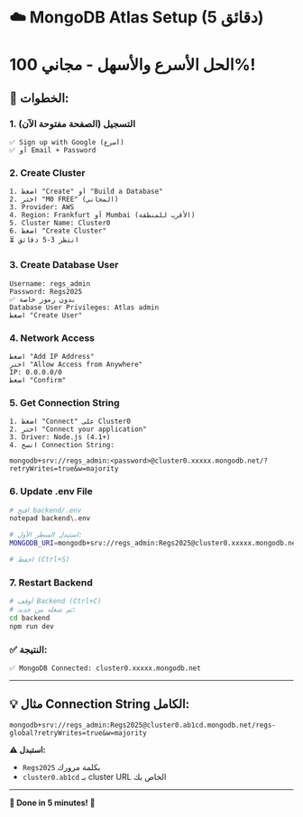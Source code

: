 # ☁️ MongoDB Atlas Setup (5 دقائق)
# الحل الأسرع والأسهل - مجاني 100%!

## 🚀 الخطوات:

### 1. التسجيل (الصفحة مفتوحة الآن)
```
✅ Sign up with Google (أسرع)
✅ أو Email + Password
```

### 2. Create Cluster
```
1. اضغط "Create" أو "Build a Database"
2. اختر "M0 FREE" (المجاني)
3. Provider: AWS
4. Region: Frankfurt أو Mumbai (الأقرب للمنطقة)
5. Cluster Name: Cluster0
6. اضغط "Create Cluster"
⏳ انتظر 3-5 دقائق
```

### 3. Create Database User
```
Username: regs_admin
Password: Regs2025
✅ بدون رموز خاصة
Database User Privileges: Atlas admin
اضغط "Create User"
```

### 4. Network Access
```
اضغط "Add IP Address"
اختر "Allow Access from Anywhere"
IP: 0.0.0.0/0
اضغط "Confirm"
```

### 5. Get Connection String
```
1. اضغط "Connect" على Cluster0
2. اختر "Connect your application"
3. Driver: Node.js (4.1+)
4. انسخ Connection String:

mongodb+srv://regs_admin:<password>@cluster0.xxxxx.mongodb.net/?retryWrites=true&w=majority
```

### 6. Update .env File
```bash
# افتح backend/.env
notepad backend\.env

# استبدل السطر الأول:
MONGODB_URI=mongodb+srv://regs_admin:Regs2025@cluster0.xxxxx.mongodb.net/regs-global?retryWrites=true&w=majority

# احفظ (Ctrl+S)
```

### 7. Restart Backend
```bash
# أوقف Backend (Ctrl+C)
# ثم شغله من جديد:
cd backend
npm run dev
```

### ✅ النتيجة:
```
✅ MongoDB Connected: cluster0.xxxxx.mongodb.net
```

---

## 💡 مثال Connection String الكامل:
```
mongodb+srv://regs_admin:Regs2025@cluster0.ab1cd.mongodb.net/regs-global?retryWrites=true&w=majority
```

**⚠️ استبدل:**
- `Regs2025` بكلمة مرورك
- `cluster0.ab1cd` بـ cluster URL الخاص بك

---

**🎉 Done in 5 minutes! 🎉**

